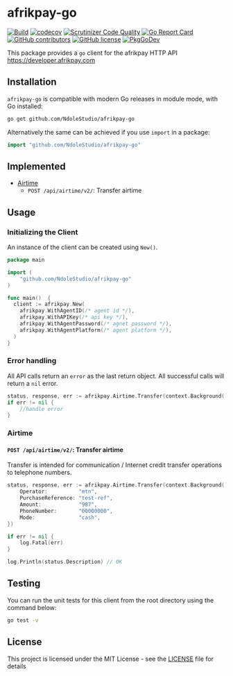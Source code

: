 # afrikpay-go

[![Build](https://github.com/NdoleStudio/afrikpay-go/actions/workflows/main.yml/badge.svg)](https://github.com/NdoleStudio/afrikpay-go/actions/workflows/main.yml)
[![codecov](https://codecov.io/gh/NdoleStudio/afrikpay-go/branch/main/graph/badge.svg)](https://codecov.io/gh/NdoleStudio/afrikpay-go)
[![Scrutinizer Code Quality](https://scrutinizer-ci.com/g/NdoleStudio/afrikpay-go/badges/quality-score.png?b=main)](https://scrutinizer-ci.com/g/NdoleStudio/afrikpay-go/?branch=main)
[![Go Report Card](https://goreportcard.com/badge/github.com/NdoleStudio/afrikpay-go)](https://goreportcard.com/report/github.com/NdoleStudio/afrikpay-go)
[![GitHub contributors](https://img.shields.io/github/contributors/NdoleStudio/afrikpay-go)](https://github.com/NdoleStudio/afrikpay-go/graphs/contributors)
[![GitHub license](https://img.shields.io/github/license/NdoleStudio/afrikpay-go?color=brightgreen)](https://github.com/NdoleStudio/afrikpay-go/blob/master/LICENSE)
[![PkgGoDev](https://pkg.go.dev/badge/github.com/NdoleStudio/afrikpay-go)](https://pkg.go.dev/github.com/NdoleStudio/afrikpay-go)


This package provides a `go` client for the afrikpay HTTP API https://developer.afrikpay.com

## Installation

`afrikpay-go` is compatible with modern Go releases in module mode, with Go installed:

```bash
go get github.com/NdoleStudio/afrikpay-go
```

Alternatively the same can be achieved if you use `import` in a package:

```go
import "github.com/NdoleStudio/afrikpay-go"
```


## Implemented

- [Airtime](#airtime)
    - `POST /api/airtime/v2/`: Transfer airtime

## Usage

### Initializing the Client

An instance of the client can be created using `New()`.

```go
package main

import (
	"github.com/NdoleStudio/afrikpay-go"
)

func main()  {
  client := afrikpay.New(
    afrikpay.WithAgentID(/* agent id */),
    afrikpay.WithAPIKey(/* api key */),
    afrikpay.WithAgentPassword(/* agnet password */),
    afrikpay.WithAgentPlatform(/* agent platform */),
  )
}
```

### Error handling

All API calls return an `error` as the last return object. All successful calls will return a `nil` error.

```go
status, response, err := afrikpay.Airtime.Transfer(context.Background())
if err != nil {
    //handle error
}
```

### Airtime

#### `POST /api/airtime/v2/`: Transfer airtime

Transfer is intended for communication / Internet credit transfer operations to telephone numbers.

```go
status, response, err := afrikpay.Airtime.Transfer(context.Background(), &AirtimeTransferParams{
    Operator:          "mtn",
    PurchaseReference: "test-ref",
    Amount:            "987",
    PhoneNumber:       "00000000",
    Mode:              "cash",
})

if err != nil {
    log.Fatal(err)
}

log.Println(status.Description) // OK
```

## Testing

You can run the unit tests for this client from the root directory using the command below:

```bash
go test -v
```

## License

This project is licensed under the MIT License - see the [LICENSE](LICENSE) file for details
